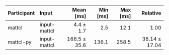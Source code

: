 | Participant | Input | Mean [ms] | Min [ms] | Max [ms] | Relative |
|:---|:---|---:|---:|---:|---:|
| mattcl | input-mattcl | 4.4 ± 1.7 | 2.5 | 12.1 | 1.00 |
| mattcl-py | input-mattcl | 166.5 ± 35.6 | 136.1 | 258.5 | 38.14 ± 17.04 |

